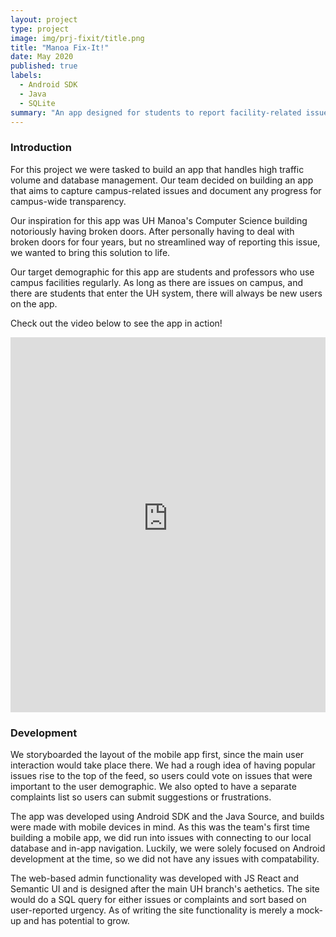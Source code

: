 ```yaml
---
layout: project
type: project
image: img/prj-fixit/title.png
title: "Manoa Fix-It!"
date: May 2020
published: true
labels:
  - Android SDK
  - Java
  - SQLite
summary: "An app designed for students to report facility-related issues. A final project for ICS 414."
---
```


### Introduction
For this project we were tasked to build an app that handles high traffic volume and database management. Our team decided on building an app that aims to capture campus-related issues and document any progress for campus-wide transparency. 

Our inspiration for this app was UH Manoa's Computer Science building notoriously having broken doors. After personally having to deal with broken doors for four years, but no streamlined way of reporting this issue, we wanted to bring this solution to life.

Our target demographic for this app are students and professors who use campus facilities regularly. As long as there are issues on campus, and there are students that enter the UH system, there will always be new users on the app.

Check out the video below to see the app in action!

<div class="container" style="text-align: center">
	<iframe width="100%" height="600" src="https://www.youtube-nocookie.com/embed/bbYfWPntq98?si=qHSzi5pjkqPyA7wR" title="YouTube video player" frameborder="0" allow="accelerometer; autoplay; clipboard-write; encrypted-media; gyroscope; picture-in-picture; web-share" referrerpolicy="strict-origin-when-cross-origin" allowfullscreen></iframe>
</div>

### Development

We storyboarded the layout of the mobile app first, since the main user interaction would take place there. We had a rough idea of having popular issues rise to the top of the feed, so users could vote on issues that were important to the user demographic. We also opted to have a separate complaints list so users can submit suggestions or frustrations. 

The app was developed using Android SDK and the Java Source, and builds were made with mobile devices in mind. As this was the team's first time building a mobile app, we did run into issues with connecting to our local database and in-app navigation. Luckily, we were solely focused on Android development at the time, so we did not have any issues with compatability. 

The web-based admin functionality was developed with JS React and Semantic UI and is designed after the main UH branch's aethetics. The site would do a SQL query for either issues or complaints and sort based on user-reported urgency. As of writing the site functionality is merely a mock-up and has potential to grow.
